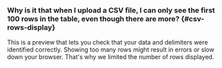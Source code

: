 ### Why is it that when I upload a CSV file, I can only see the first 100 rows in the table, even though there are more? {#csv-rows-display}

This is a preview that lets you check that your data and delimiters were identified correctly. Showing too many rows might result in errors or slow down your browser. That's why we limited the number of rows displayed.

